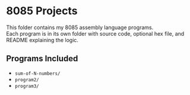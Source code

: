 # 8085 Projects

This folder contains my 8085 assembly language programs.  
Each program is in its own folder with source code, optional hex file, and README explaining the logic.

## Programs Included
- `sum-of-N-numbers/`
- `program2/`
- `program3/`
